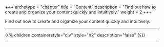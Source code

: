+++
archetype = "chapter"
title = "Content"
description = "Find out how to create and organize your content quickly and intuitively."
weight = 2
+++

Find out how to create and organize your content quickly and intuitively.

---

{{% children containerstyle="div" style="h2" description="false" %}}

---
